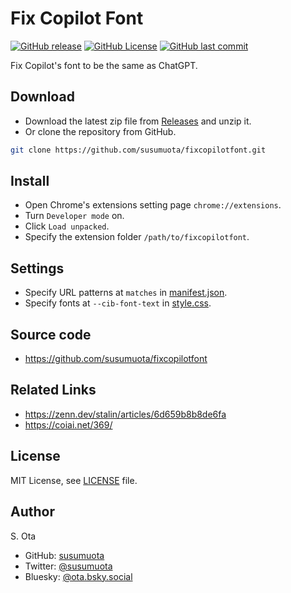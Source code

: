 # Fix Copilot Font

[![GitHub release](https://img.shields.io/github/v/release/susumuota/fixcopilotfont)](https://github.com/susumuota/fixcopilotfont/releases)
[![GitHub License](https://img.shields.io/github/license/susumuota/fixcopilotfont)](https://github.com/susumuota/fixcopilotfont/blob/main/LICENSE)
[![GitHub last commit](https://img.shields.io/github/last-commit/susumuota/fixcopilotfont)](https://github.com/susumuota/fixcopilotfont/commits)

Fix Copilot's font to be the same as ChatGPT.

## Download

- Download the latest zip file from [Releases](https://github.com/susumuota/fixcopilotfont/releases) and unzip it.
- Or clone the repository from GitHub.

```sh
git clone https://github.com/susumuota/fixcopilotfont.git
```

## Install

- Open Chrome's extensions setting page `chrome://extensions`.
- Turn `Developer mode` on.
- Click `Load unpacked`.
- Specify the extension folder `/path/to/fixcopilotfont`.

## Settings

- Specify URL patterns at `matches` in [manifest.json](manifest.json).
- Specify fonts at `--cib-font-text` in [style.css](style.css).

## Source code

- https://github.com/susumuota/fixcopilotfont

## Related Links

- https://zenn.dev/stalin/articles/6d659b8b8de6fa
- https://coiai.net/369/

## License

MIT License, see [LICENSE](LICENSE) file.

## Author

S. Ota

- GitHub: [susumuota](https://github.com/susumuota)
- Twitter: [@susumuota](https://twitter.com/susumuota)
- Bluesky: [@ota.bsky.social](https://bsky.app/profile/ota.bsky.social)

